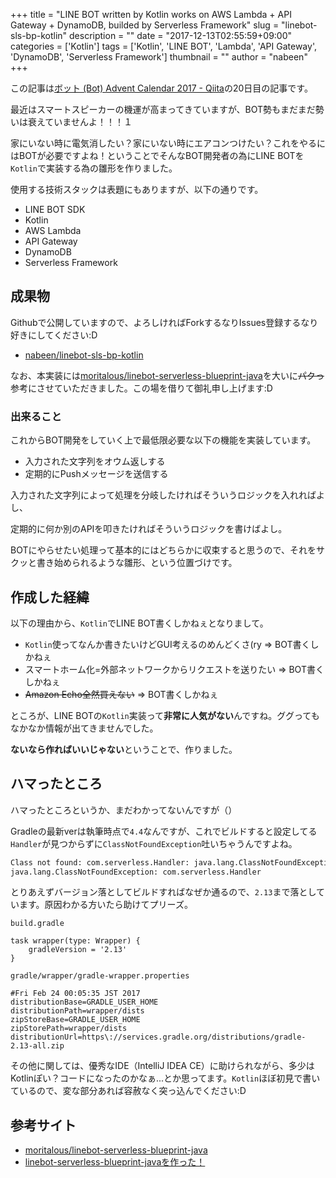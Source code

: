 +++
title = "LINE BOT written by Kotlin works on AWS Lambda + API Gateway + DynamoDB, builded by Serverless Framework"
slug = "linebot-sls-bp-kotlin"
description = ""
date = "2017-12-13T02:55:59+09:00"
categories = ['Kotlin']
tags = ['Kotlin', 'LINE BOT', 'Lambda', 'API Gateway', 'DynamoDB', 'Serverless Framework']
thumbnail = ""
author = "nabeen"
+++

この記事は[ボット \(Bot\) Advent Calendar 2017 \- Qiita](https://qiita.com/advent-calendar/2017/bot)の20日目の記事です。

最近はスマートスピーカーの機運が高まってきていますが、BOT勢もまだまだ勢いは衰えていませんよ！！！１

家にいない時に電気消したい？家にいない時にエアコンつけたい？これをやるにはBOTが必要ですよね！ということでそんなBOT開発者の為にLINE BOTを`Kotlin`で実装する為の雛形を作りました。

使用する技術スタックは表題にもありますが、以下の通りです。

- LINE BOT SDK
- Kotlin
- AWS Lambda
- API Gateway
- DynamoDB
- Serverless Framework

## 成果物

Githubで公開していますので、よろしければForkするなりIssues登録するなり好きにしてください:D

- [nabeen/linebot\-sls\-bp\-kotlin](https://github.com/nabeen/linebot-sls-bp-kotlin)

なお、本実装には[moritalous/linebot\-serverless\-blueprint\-java](https://github.com/moritalous/linebot-serverless-blueprint-java)を大いに~~パクっ~~参考にさせていただきました。この場を借りて御礼申し上げます:D

### 出来ること

これからBOT開発をしていく上で最低限必要な以下の機能を実装しています。

- 入力された文字列をオウム返しする
- 定期的にPushメッセージを送信する

入力された文字列によって処理を分岐したければそういうロジックを入れればよし、

定期的に何か別のAPIを叩きたければそういうロジックを書けばよし。

BOTにやらせたい処理って基本的にはどちらかに収束すると思うので、それをサクッと書き始められるような雛形、という位置づけです。

## 作成した経緯

以下の理由から、`Kotlin`でLINE BOT書くしかねぇとなりまして。

- `Kotlin`使ってなんか書きたいけどGUI考えるのめんどくさ(ry => BOT書くしかねぇ
- スマートホーム化=外部ネットワークからリクエストを送りたい => BOT書くしかねぇ
- ~~Amazon Echo全然買えない~~ => BOT書くしかねぇ

ところが、LINE BOTの`Kotlin`実装って**非常に人気がない**んですね。ググってもなかなか情報が出てきませんでした。

**ないなら作ればいいじゃない**ということで、作りました。

## ハマったところ

ハマったところというか、まだわかってないんですが（）

Gradleの最新verは執筆時点で`4.4`なんですが、これでビルドすると設定してる`Handler`が見つからずに`ClassNotFoundException`吐いちゃうんですよね。

```bash
Class not found: com.serverless.Handler: java.lang.ClassNotFoundException
java.lang.ClassNotFoundException: com.serverless.Handler
```

とりあえずバージョン落としてビルドすればなぜか通るので、`2.13`まで落としています。原因わかる方いたら助けてプリーズ。

`build.gradle`
```
task wrapper(type: Wrapper) {
    gradleVersion = '2.13'
}
```

`gradle/wrapper/gradle-wrapper.properties`
```
#Fri Feb 24 00:05:35 JST 2017
distributionBase=GRADLE_USER_HOME
distributionPath=wrapper/dists
zipStoreBase=GRADLE_USER_HOME
zipStorePath=wrapper/dists
distributionUrl=https\://services.gradle.org/distributions/gradle-2.13-all.zip
```

その他に関しては、優秀なIDE（IntelliJ IDEA CE）に助けられながら、多少はKotlinぽい？コードになったのかなぁ...とか思ってます。`Kotlin`ほぼ初見で書いているので、変な部分あれば容赦なく突っ込んでください:D

## 参考サイト

- [moritalous/linebot\-serverless\-blueprint\-java](https://github.com/moritalous/linebot-serverless-blueprint-java)
- [linebot\-serverless\-blueprint\-javaを作った！](https://qiita.com/moritalous/items/af4f05543a1b8817e472)
